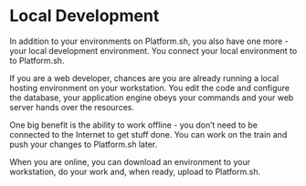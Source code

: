 Local Development
=================

In addition to your environments on Platform.sh, you also have one
more - your local development environment. You connect your local
environment to to Platform.sh.

If you are a web developer, chances are you are already running a local
hosting environment on your workstation. You edit the code and configure
the database, your application engine obeys your commands and your web
server hands over the resources.

One big benefit is the ability to work offline - you don’t need to be
connected to the Internet to get stuff done. You can work on the train
and push your changes to Platform.sh later.

When you are online, you can download an environment to your
workstation, do your work and, when ready, upload to Platform.sh.

